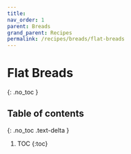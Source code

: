 ```yaml
---
title: 
nav_order: 1
parent: Breads
grand_parent: Recipes
permalink: /recipes/breads/flat-breads
---
```


# Flat Breads
{: .no_toc }

## Table of contents
{: .no_toc .text-delta }

1. TOC
{:toc}
